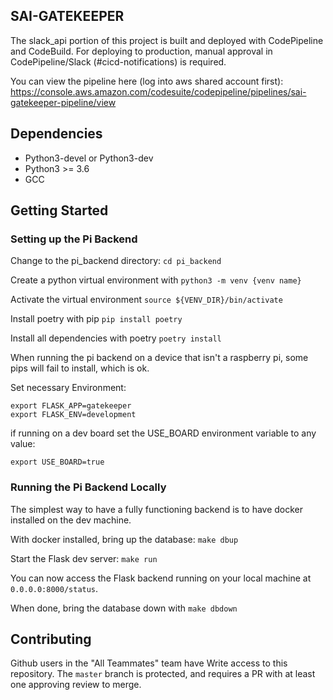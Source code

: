 ## SAI-GATEKEEPER

The slack_api portion of this project is built and deployed with CodePipeline and CodeBuild. For deploying to production, manual approval in CodePipeline/Slack (#cicd-notifications) is required.

You can view the pipeline here (log into aws shared account first): https://console.aws.amazon.com/codesuite/codepipeline/pipelines/sai-gatekeeper-pipeline/view

## Dependencies

- Python3-devel or Python3-dev
- Python3 >= 3.6
- GCC

## Getting Started

### Setting up the Pi Backend

Change to the pi_backend directory: `cd pi_backend`

Create a python virtual environment with `python3 -m venv {venv name}`

Activate the virtual environment `source ${VENV_DIR}/bin/activate`

Install poetry with pip `pip install poetry`

Install all dependencies with poetry `poetry install`

When running the pi backend on a device that isn't a raspberry pi, some pips will fail to install, which is ok.

Set necessary Environment:

```
export FLASK_APP=gatekeeper
export FLASK_ENV=development
```

if running on a dev board set the USE_BOARD environment variable to any value:

```
export USE_BOARD=true
```

### Running the Pi Backend Locally

The simplest way to have a fully functioning backend is to have docker installed on the dev machine.

With docker installed, bring up the database: `make dbup`

Start the Flask dev server: `make run`

You can now access the Flask backend running on your local machine at `0.0.0.0:8000/status`.

When done, bring the database down with `make dbdown`

## Contributing

Github users in the "All Teammates" team have Write access to this repository. The `master` branch is protected, and requires a PR with at least one approving review to merge.
